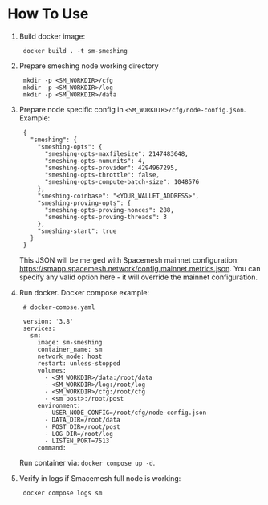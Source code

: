 # How To Use

1. Build docker image:

        docker build . -t sm-smeshing
1. Prepare smeshing node working directory

        mkdir -p <SM_WORKDIR>/cfg
        mkdir -p <SM_WORKDIR>/log
        mkdir -p <SM_WORKDIR>/data
1. Prepare node specific config in ```<SM_WORKDIR>/cfg/node-config.json```. Example:

        {
          "smeshing": {
            "smeshing-opts": {
              "smeshing-opts-maxfilesize": 2147483648,
              "smeshing-opts-numunits": 4,
              "smeshing-opts-provider": 4294967295,
              "smeshing-opts-throttle": false,
              "smeshing-opts-compute-batch-size": 1048576
            },
            "smeshing-coinbase": "<YOUR_WALLET_ADDRESS>",
            "smeshing-proving-opts": {
              "smeshing-opts-proving-nonces": 288,
              "smeshing-opts-proving-threads": 3
            },
            "smeshing-start": true
          }
        }
    This JSON will be merged with Spacemesh mainnet configuration: https://smapp.spacemesh.network/config.mainnet.metrics.json. You can specify any valid option here - it will override the mainnet configuration.

1. Run docker. Docker compose example:

        # docker-compse.yaml

        version: '3.8'
        services:
          sm:
            image: sm-smeshing
            container_name: sm
            network_mode: host
            restart: unless-stopped
            volumes:
              - <SM_WORKDIR>/data:/root/data
              - <SM_WORKDIR>/log:/root/log
              - <SM_WORKDIR>/cfg:/root/cfg
              - <sm post>:/root/post
            environment:
              - USER_NODE_CONFIG=/root/cfg/node-config.json
              - DATA_DIR=/root/data
              - POST_DIR=/root/post
              - LOG_DIR=/root/log
              - LISTEN_PORT=7513
            command:

    Run container via: ```docker compose up -d```.

1. Verify in logs if Smacemesh full node is working:

        docker compose logs sm
